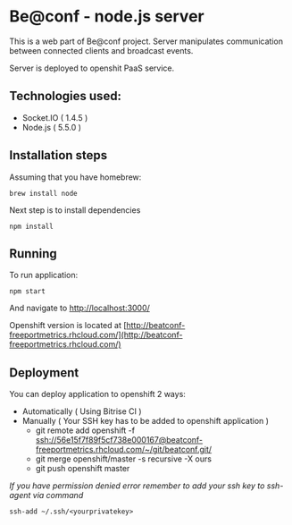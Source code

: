 # Be@conf - node.js server

This is a web part of Be@conf project. Server manipulates communication between connected
clients and broadcast events.

Server is deployed to openshit PaaS service.

## Technologies used:

* Socket.IO ( 1.4.5 )
* Node.js ( 5.5.0 )

## Installation steps

Assuming that you have homebrew:

    brew install node

Next step is to install dependencies

    npm install

## Running

To run application:

    npm start

And navigate to [http://localhost:3000/](http://localhost:3000/)

Openshift version is located at [http://beatconf-freeportmetrics.rhcloud.com/](http://beatconf-freeportmetrics.rhcloud.com/)

## Deployment

You can deploy application to openshift 2 ways:

* Automatically ( Using Bitrise CI )
* Manually ( Your SSH key has to be added to openshift application )
  * git remote add openshift -f [ssh://56e15f7f89f5cf738e000167@beatconf-freeportmetrics.rhcloud.com/~/git/beatconf.git/](ssh://56e15f7f89f5cf738e000167@beatconf-freeportmetrics.rhcloud.com/~/git/beatconf.git/)
  * git merge openshift/master -s recursive -X ours
  * git push openshift master

*If you have permission denied error remember to add your ssh key to ssh-agent via command*

    ssh-add ~/.ssh/<yourprivatekey>



